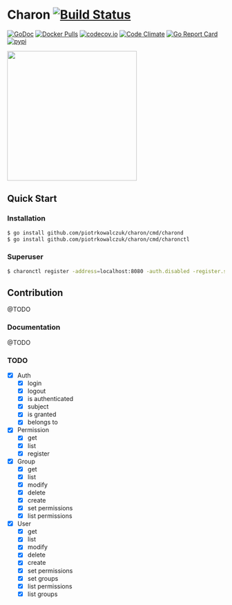 # Charon [![Build Status](https://travis-ci.org/piotrkowalczuk/charon.svg?branch=master)](https://travis-ci.org/piotrkowalczuk/charon)

[![GoDoc](https://godoc.org/github.com/piotrkowalczuk/charon?status.svg)](http://godoc.org/github.com/piotrkowalczuk/charon)
[![Docker Pulls](https://img.shields.io/docker/pulls/piotrkowalczuk/charon.svg?maxAge=604800)](https://hub.docker.com/r/piotrkowalczuk/charon/)
[![codecov.io](https://codecov.io/github/piotrkowalczuk/charon/coverage.svg?branch=master)](https://codecov.io/github/piotrkowalczuk/charon?branch=master)
[![Code Climate](https://codeclimate.com/github/piotrkowalczuk/charon/badges/gpa.svg)](https://codeclimate.com/github/piotrkowalczuk/charon)
[![Go Report Card](https://goreportcard.com/badge/github.com/piotrkowalczuk/charon)](https://goreportcard.com/report/github.com/piotrkowalczuk/charon)
[![pypi](https://img.shields.io/pypi/v/charon-client.svg)](https://pypi.python.org/pypi/charon-client)

<img src="/data/logo/charon.png?raw=true" width="300">

## Quick Start

### Installation

```bash
$ go install github.com/piotrkowalczuk/charon/cmd/charond
$ go install github.com/piotrkowalczuk/charon/cmd/charonctl
```

### Superuser

```bash
$ charonctl register -address=localhost:8080 -auth.disabled -register.superuser=true -register.username="j.snow@gmail.com" -register.password=123 -register.firstname=John -register.lastname=Snow
```

## Contribution

@TODO

### Documentation

@TODO

### TODO
- [x] Auth
    - [x] login
    - [x] logout
    - [x] is authenticated
    - [x] subject
    - [x] is granted
    - [x] belongs to
- [x] Permission
	- [x] get
    - [x] list
    - [x] register
- [x] Group
    - [x] get
    - [x] list
    - [x] modify
    - [x] delete
    - [x] create
    - [x] set permissions
    - [x] list permissions
- [x] User
    - [x] get
    - [x] list
    - [x] modify
    - [x] delete
    - [x] create
    - [x] set permissions
    - [x] set groups
    - [x] list permissions
    - [x] list groups
